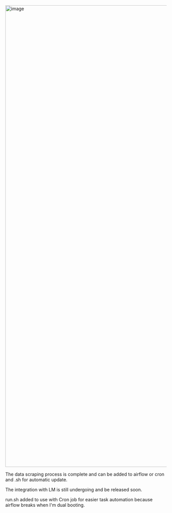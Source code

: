 <img width="2560" height="1440" alt="image" src="https://github.com/user-attachments/assets/3945f7a1-fa68-40ed-bcd9-7a017f943c7d" />


The data scraping process is complete and can be added to airflow or cron and .sh for automatic update.

The integration with LM is still undergoing and be released soon.

run.sh added to use with Cron job for easier task automation because airflow breaks when I'm dual booting.
